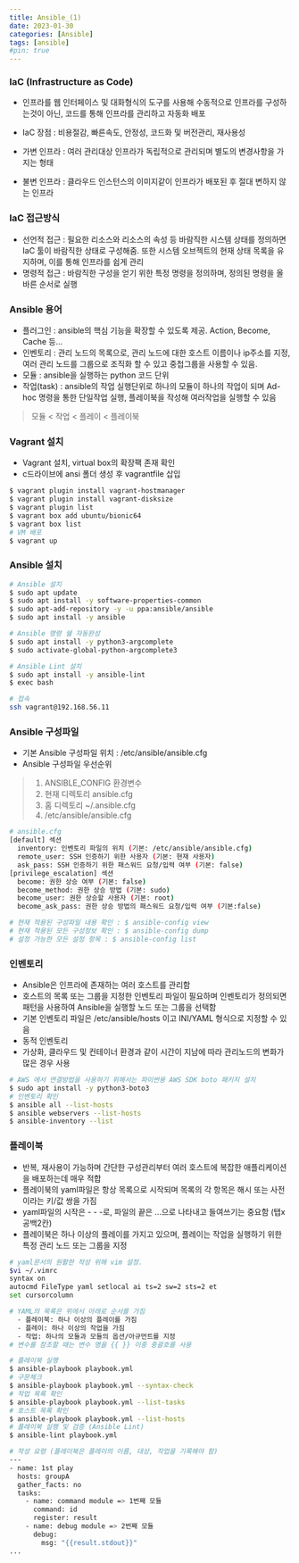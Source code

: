 ```yaml
---
title: Ansible_(1)
date: 2023-01-30
categories: [Ansible]
tags: [ansible]
#pin: true
---
```


### IaC (Infrastructure as Code)
- 인프라를 웹 인터페이스 및 대화형식의 도구를 사용해 수동적으로 인프라를 구성하는것이 아닌, 코드를 통해 인프라를 관리하고 자동화 배포
- IaC 장점 : 비용절감, 빠른속도, 안정성, 코드화 및 버전관리, 재사용성

- 가변 인프라 : 여러 관리대상 인프라가 독립적으로 관리되며 별도의 변경사항을 가지는 형태
- 불변 인프라 : 클라우드 인스턴스의 이미지같이 인프라가 배포된 후 절대 변하지 않는 인프라

### IaC 접근방식
- 선언적 접근 : 필요한 리소스와 리소스의 속성 등 바람직한 시스템 상태를 정의하면 IaC 툴이 바람직한 상태로 구성해줌. 또한 시스템 오브젝트의 현재 상태 목록을 유지하며, 이를 통해 인프라를 쉽게 관리
- 명령적 접근 : 바람직한 구성을 얻기 위한 특정 명령을 정의하며, 정의된 명령을 올바른 순서로 실행

### Ansible 용어
- 플러그인 : ansible의 핵심 기능을 확장할 수 있도록 제공. Action, Become, Cache 등...
- 인벤토리 : 관리 노드의 목록으로, 관리 노드에 대한 호스트 이름이나 ip주소를 지정,    여러 관리 노드를 그룹으로 조직화 할 수 있고 중첩그룹을 사용할 수 있음.
- 모듈 : ansible을 실행하는 python 코드 단위
- 작업(task) : ansible의 작업 실행단위로 하나의 모듈이 하나의 작업이 되며 Ad-hoc 명령을 통한 단일작업 실행, 플레이북을 작성해 여러작업을 실행할 수 있음
> 모듈 < 작업 < 플레이 < 플레이북

### Vagrant 설치
- Vagrant 설치, virtual box의 확장팩 존재 확인
- c드라이브에 ansi 폴더 생성 후 vagrantfile 삽입
```bash
$ vagrant plugin install vagrant-hostmanager
$ vagrant plugin install vagrant-disksize
$ vagrant plugin list
$ vagrant box add ubuntu/bionic64 
$ vagrant box list
# VM 배포
$ vagrant up 
```

### Ansible 설치
```bash
# Ansible 설치
$ sudo apt update
$ sudo apt install -y software-properties-common
$ sudo apt-add-repository -y -u ppa:ansible/ansible
$ sudo apt install -y ansible

# Ansible 명령 쉘 자동완성
$ sudo apt install -y python3-argcomplete
$ sudo activate-global-python-argcomplete3

# Ansible Lint 설치
$ sudo apt install -y ansible-lint
$ exec bash

# 접속
ssh vagrant@192.168.56.11
```

### Ansible 구성파일
- 기본 Ansible 구성파일 위치 : /etc/ansible/ansible.cfg
- Ansible 구성파일 우선순위
> 1. ANSIBLE_CONFIG 환경변수
> 2. 현재 디렉토리 ansible.cfg
> 3. 홈 디렉토리 ~/.ansible.cfg
> 4. /etc/ansible/ansible.cfg

```bash
# ansible.cfg
[default] 섹션
  inventory: 인벤토리 파일의 위치 (기본: /etc/ansible/ansible.cfg)
  remote_user: SSH 인증하기 위한 사용자 (기본: 현재 사용자)
  ask_pass: SSH 인증하기 위한 패스워드 요청/입력 여부 (기본: false)
[privilege_escalation] 섹션
  become: 권한 상승 여부 (기본: false)
  become_method: 권한 상승 방법 (기본: sudo)
  become_user: 권한 상승할 사용자 (기본: root)
  become_ask_pass: 권한 상승 방법의 패스워드 요청/입력 여부 (기본:false)

# 현재 적용된 구성파일 내용 확인 : $ ansible-config view
# 현재 적용된 모든 구성정보 확인 : $ ansible-config dump
# 설정 가능한 모든 설정 항목 : $ ansible-config list
```

### 인벤토리

- Ansible은 인프라에 존재하는 여러 호스트를 관리함
- 호스트의 목록 또는 그룹을 지정한 인벤토리 파일이 필요하며 인벤토리가 정의되면 패턴을 사용하여 Ansible을 실행할 노드 또는 그룹을 선택함
- 기본 인벤토리 파일은 /etc/ansible/hosts 이고 INI/YAML 형식으로 지정할 수 있음
- 동적 인벤토리
- 가상화, 클라우드 및 컨테이너 환경과 같이 시간이 지남에 따라 관리노드의 변화가 많은 경우 사용

```bash
# AWS 에서 연결방법을 사용하기 위해서는 파이썬용 AWS SDK boto 패키지 설치
$ sudo apt install -y python3-boto3
# 인벤토리 확인
$ ansible all --list-hosts
$ ansible webservers --list-hosts
$ ansible-inventory --list
```

### 플레이북
- 반복, 재사용이 가능하며 간단한 구성관리부터 여러 호스트에 복잡한 애플리케이션을 배포하는데 매우 적합
- 플레이북의 yaml파일은 항상 목록으로 시작되며 목록의 각 항목은 해시 또는 사전이라는 키/값 쌍을 가짐
- yaml파일의 시작은 - - -로, 파일의 끝은 ...으로 나타내고 들여쓰기는 중요함 (탭x 공백2칸)
- 플레이북은 하나 이상의 플레이를 가지고 있으며, 플레이는 작업을 실행하기 위한
특정 관리 노드 또는 그룹을 지정

```bash
# yaml문서의 원활한 작성 위해 vim 설정. 
$vi ~/.vimrc
syntax on 
autocmd FileType yaml setlocal ai ts=2 sw=2 sts=2 et 
set cursorcolumn
```


```bash
# YAML의 목록은 위에서 아래로 순서를 가짐
  - 플레이북: 하나 이상의 플레이를 가짐
  - 플레이: 하나 이상의 작업을 가짐
  - 작업: 하나의 모듈과 모듈의 옵션/아규먼트를 지정
# 변수를 참조할 때는 변수 명을 {{ }} 이중 중괄호를 사용

# 플레이북 실행
$ ansible-playbook playbook.yml
# 구문체크
$ ansible-playbook playbook.yml --syntax-check
# 작업 목록 확인
$ ansible-playbook playbook.yml --list-tasks
# 호스트 목록 확인
$ ansible-playbook playbook.yml --list-hosts
# 플레이북 실행 및 검증 (Ansible Lint)
$ ansible-lint playbook.yml

# 작성 요령 (플레이북은 플레이의 이름, 대상, 작업을 기록해야 함)
---
- name: 1st play
  hosts: groupA
  gather_facts: no
  tasks:
    - name: command module => 1번째 모듈
      command: id
      register: result
    - name: debug module => 2번째 모듈
      debug: 
        msg: "{{result.stdout}}"
...
```